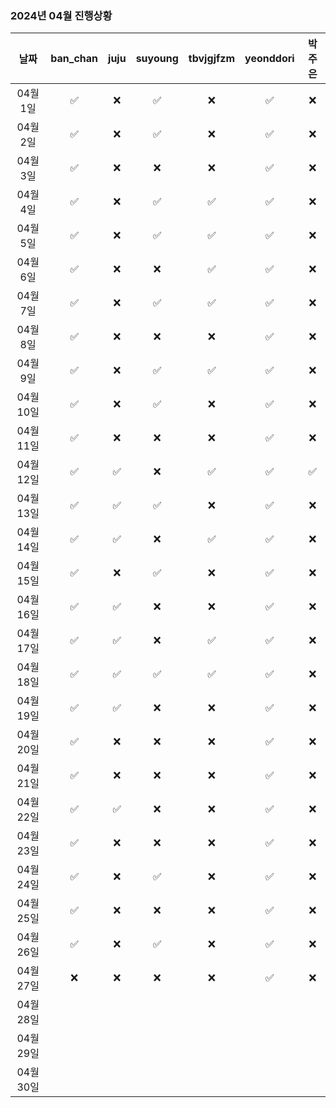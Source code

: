 ### 2024년 04월 진행상황
| 날짜 | ban_chan | juju | suyoung | tbvjgjfzm | yeonddori | 박주은 |
|:---:|:---:|:---:|:---:|:---:|:---:|:---:|
| 04월 1일 | ✅ | ❌ | ✅ | ❌ | ✅ | ❌ |
| 04월 2일 | ✅ | ❌ | ✅ | ❌ | ✅ | ❌ |
| 04월 3일 | ✅ | ❌ | ❌ | ❌ | ✅ | ❌ |
| 04월 4일 | ✅ | ❌ | ✅ | ✅ | ✅ | ❌ |
| 04월 5일 | ✅ | ❌ | ✅ | ✅ | ✅ | ❌ |
| 04월 6일 | ✅ | ❌ | ❌ | ✅ | ✅ | ❌ |
| 04월 7일 | ✅ | ❌ | ✅ | ✅ | ✅ | ❌ |
| 04월 8일 | ✅ | ❌ | ❌ | ❌ | ✅ | ❌ |
| 04월 9일 | ✅ | ❌ | ✅ | ✅ | ✅ | ❌ |
| 04월 10일 | ✅ | ❌ | ✅ | ❌ | ✅ | ❌ |
| 04월 11일 | ✅ | ❌ | ❌ | ❌ | ✅ | ❌ |
| 04월 12일 | ✅ | ✅ | ❌ | ✅ | ✅ | ✅ |
| 04월 13일 | ✅ | ✅ | ✅ | ❌ | ✅ | ❌ |
| 04월 14일 | ✅ | ✅ | ❌ | ✅ | ✅ | ❌ |
| 04월 15일 | ✅ | ❌ | ✅ | ❌ | ✅ | ❌ |
| 04월 16일 | ✅ | ✅ | ❌ | ❌ | ✅ | ❌ |
| 04월 17일 | ✅ | ✅ | ❌ | ✅ | ✅ | ❌ |
| 04월 18일 | ✅ | ✅ | ✅ | ✅ | ✅ | ❌ |
| 04월 19일 | ✅ | ✅ | ❌ | ❌ | ✅ | ❌ |
| 04월 20일 | ✅ | ❌ | ❌ | ❌ | ✅ | ❌ |
| 04월 21일 | ✅ | ❌ | ❌ | ❌ | ✅ | ❌ |
| 04월 22일 | ✅ | ✅ | ❌ | ❌ | ✅ | ❌ |
| 04월 23일 | ✅ | ❌ | ❌ | ❌ | ✅ | ❌ |
| 04월 24일 | ✅ | ❌ | ✅ | ❌ | ✅ | ❌ |
| 04월 25일 | ✅ | ❌ | ❌ | ❌ | ✅ | ❌ |
| 04월 26일 | ✅ | ❌ | ✅ | ❌ | ✅ | ❌ |
| 04월 27일 | ❌ | ❌ | ❌ | ❌ | ✅ | ❌ |
| 04월 28일 | | | | | | |
| 04월 29일 | | | | | | |
| 04월 30일 | | | | | | |
